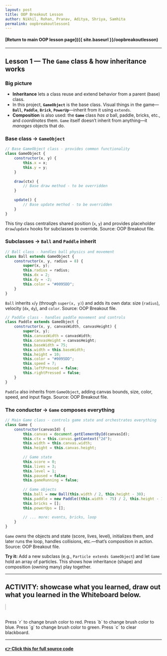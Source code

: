 ```yaml
---
layout: post 
title: OOP Breakout Lesson
author: Nikhil, Rohan, Pranav, Aditya, Shriya, Samhita
permalink: oopbreakoutlesson1
---
```


#### [Return to main OOP lesson page]({{ site.baseurl }}/oopbreakoutlesson)

---

## Lesson 1 — The `Game` class & how inheritance works

### Big picture

* **Inheritance** lets a class reuse and extend behavior from a parent (base) class.
* In this project, **`GameObject`** is the base class. Visual things in the game—**`Ball`**, **`Paddle`**, **`Brick`**, **`PowerUp`**—inherit from it using `extends`.
* **Composition** is also used: the **`Game`** class *has a* ball, paddle, bricks, etc., and *coordinates* them. `Game` itself doesn’t inherit from anything—it *manages* objects that do.

### Base class → `GameObject`

```js
// Base GameObject class - provides common functionality
class GameObject {
    constructor(x, y) {
        this.x = x;
        this.y = y;
    }
    
    draw(ctx) {
        // Base draw method - to be overridden
    }
    
    update() {
        // Base update method - to be overridden
    }
}
```

This tiny class centralizes shared position (`x`, `y`) and provides placeholder `draw`/`update` hooks for subclasses to override. Source: OOP Breakout file.&#x20;

### Subclasses → `Ball` and `Paddle` inherit

```js
// Ball class - handles ball physics and movement
class Ball extends GameObject {
    constructor(x, y, radius = 8) {
        super(x, y);
        this.radius = radius;
        this.dx = 2;
        this.dy = -2;
        this.color = "#0095DD";
    }
}
```

`Ball` inherits `x`/`y` (through `super(x, y)`) and adds its own data: size (`radius`), velocity (`dx`, `dy`), and `color`. Source: OOP Breakout file.&#x20;

```js
// Paddle class - handles paddle movement and controls
class Paddle extends GameObject {
    constructor(x, y, canvasWidth, canvasHeight) {
        super(x, y);
        this.canvasWidth = canvasWidth;
        this.canvasHeight = canvasHeight;
        this.baseWidth = 75;
        this.width = this.baseWidth;
        this.height = 10;
        this.color = "#0095DD";
        this.speed = 7;
        this.leftPressed = false;
        this.rightPressed = false;
    }
}
```

`Paddle` also inherits from `GameObject`, adding canvas bounds, size, color, speed, and input flags. Source: OOP Breakout file.&#x20;

### The conductor → `Game` composes everything

```js
// Main Game class - controls game state and orchestrates everything
class Game {
    constructor(canvasId) {
        this.canvas = document.getElementById(canvasId);
        this.ctx = this.canvas.getContext("2d");
        this.width = this.canvas.width;
        this.height = this.canvas.height;
        
        // Game state
        this.score = 0;
        this.lives = 3;
        this.level = 1;
        this.paused = false;
        this.gameRunning = false;
        
        // Game objects
        this.ball = new Ball(this.width / 2, this.height - 30);
        this.paddle = new Paddle((this.width - 75) / 2, this.height - 10, this.width, this.height);
        this.bricks = [];
        this.powerUps = [];
        
        // ... more: events, bricks, loop
    }
}
```

`Game` *owns* the objects and state (score, lives, level), initializes them, and later runs the loop, handles collisions, etc.—that’s composition in action. Source: OOP Breakout file.&#x20;

**Try it:** Add a new subclass (e.g., `Particle extends GameObject`) and let `Game` hold an array of particles. This shows how inheritance (shape) and composition (owning many) play together.

---

## ACTIVITY: showcase what you learned, draw out what you learned in the Whiteboard below. 

<canvas id="c" width="740" height="500" style="border:1px solid #ccc"></canvas>

<script src="https://cdnjs.cloudflare.com/ajax/libs/fabric.js/5.3.1/fabric.js" integrity="sha512-hOJ0mwaJavqi11j0XoBN1PtOJ3ykPdP6lp9n29WVVVVZxgx9LO7kMwyyhaznGJ+kbZrDN1jFZMt2G9bxkOHWFQ==" crossorigin="anonymous" referrerpolicy="no-referrer"></script>

<script>
  const canvas = new fabric.Canvas('c');
  canvas.isDrawingMode = true; // enable free drawing
  canvas.freeDrawingBrush.color = "white";
  canvas.freeDrawingBrush.width = 5;
  document.addEventListener("keydown", e => {
    if(e.key === "r") canvas.freeDrawingBrush.color = "red";
    if(e.key === "b") canvas.freeDrawingBrush.color = "blue";
    if(e.key === "g") canvas.freeDrawingBrush.color = "green";
    if(e.key === "c") canvas.clear();
  });
</script>

<br>
Press `r` to change brush color to red.
Press `b` to change brush color to blue.
Press `g` to change brush color to green.
Press `c` to clear blackboard. 

---

#### [👉 Click this for full source code](https://github.com/code259/curators/tree/main/hacks/breakout)